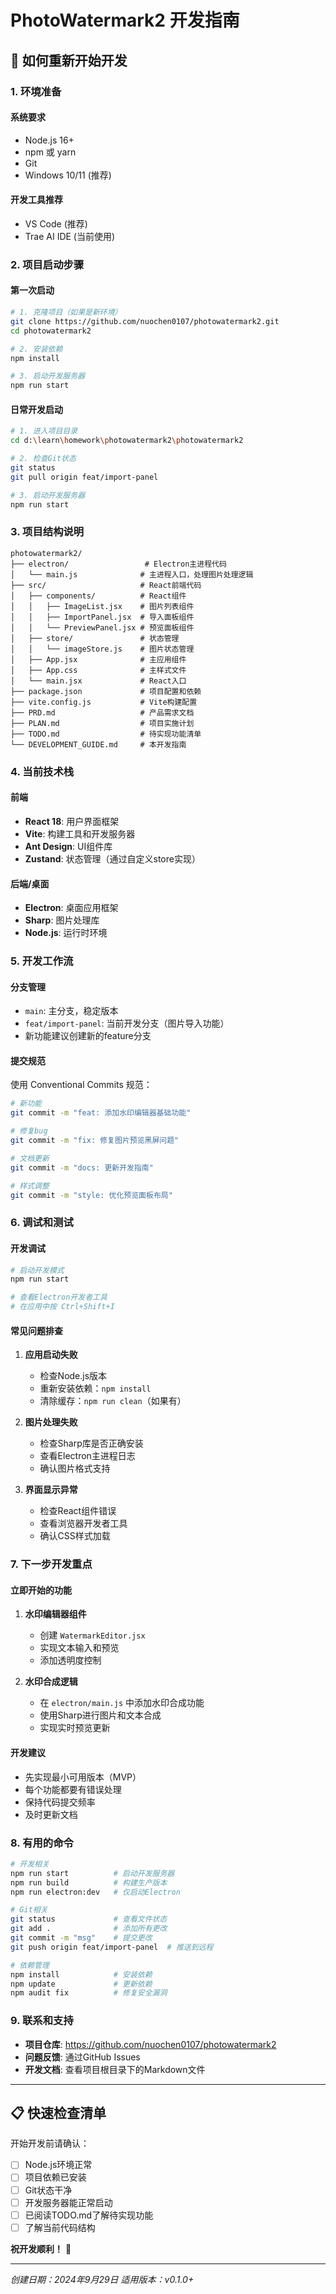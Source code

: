 # PhotoWatermark2 开发指南

## 🚀 如何重新开始开发

### 1. 环境准备

#### 系统要求
- Node.js 16+ 
- npm 或 yarn
- Git
- Windows 10/11 (推荐)

#### 开发工具推荐
- VS Code (推荐)
- Trae AI IDE (当前使用)

### 2. 项目启动步骤

#### 第一次启动
```bash
# 1. 克隆项目（如果是新环境）
git clone https://github.com/nuochen0107/photowatermark2.git
cd photowatermark2

# 2. 安装依赖
npm install

# 3. 启动开发服务器
npm run start
```

#### 日常开发启动
```bash
# 1. 进入项目目录
cd d:\learn\homework\photowatermark2\photowatermark2

# 2. 检查Git状态
git status
git pull origin feat/import-panel

# 3. 启动开发服务器
npm run start
```

### 3. 项目结构说明

```
photowatermark2/
├── electron/                 # Electron主进程代码
│   └── main.js              # 主进程入口，处理图片处理逻辑
├── src/                     # React前端代码
│   ├── components/          # React组件
│   │   ├── ImageList.jsx    # 图片列表组件
│   │   ├── ImportPanel.jsx  # 导入面板组件
│   │   └── PreviewPanel.jsx # 预览面板组件
│   ├── store/               # 状态管理
│   │   └── imageStore.js    # 图片状态管理
│   ├── App.jsx              # 主应用组件
│   ├── App.css              # 主样式文件
│   └── main.jsx             # React入口
├── package.json             # 项目配置和依赖
├── vite.config.js           # Vite构建配置
├── PRD.md                   # 产品需求文档
├── PLAN.md                  # 项目实施计划
├── TODO.md                  # 待实现功能清单
└── DEVELOPMENT_GUIDE.md     # 本开发指南
```

### 4. 当前技术栈

#### 前端
- **React 18**: 用户界面框架
- **Vite**: 构建工具和开发服务器
- **Ant Design**: UI组件库
- **Zustand**: 状态管理（通过自定义store实现）

#### 后端/桌面
- **Electron**: 桌面应用框架
- **Sharp**: 图片处理库
- **Node.js**: 运行时环境

### 5. 开发工作流

#### 分支管理
- `main`: 主分支，稳定版本
- `feat/import-panel`: 当前开发分支（图片导入功能）
- 新功能建议创建新的feature分支

#### 提交规范
使用 Conventional Commits 规范：
```bash
# 新功能
git commit -m "feat: 添加水印编辑器基础功能"

# 修复bug
git commit -m "fix: 修复图片预览黑屏问题"

# 文档更新
git commit -m "docs: 更新开发指南"

# 样式调整
git commit -m "style: 优化预览面板布局"
```

### 6. 调试和测试

#### 开发调试
```bash
# 启动开发模式
npm run start

# 查看Electron开发者工具
# 在应用中按 Ctrl+Shift+I
```

#### 常见问题排查
1. **应用启动失败**
   - 检查Node.js版本
   - 重新安装依赖：`npm install`
   - 清除缓存：`npm run clean`（如果有）

2. **图片处理失败**
   - 检查Sharp库是否正确安装
   - 查看Electron主进程日志
   - 确认图片格式支持

3. **界面显示异常**
   - 检查React组件错误
   - 查看浏览器开发者工具
   - 确认CSS样式加载

### 7. 下一步开发重点

#### 立即开始的功能
1. **水印编辑器组件**
   - 创建 `WatermarkEditor.jsx`
   - 实现文本输入和预览
   - 添加透明度控制

2. **水印合成逻辑**
   - 在 `electron/main.js` 中添加水印合成功能
   - 使用Sharp进行图片和文本合成
   - 实现实时预览更新

#### 开发建议
- 先实现最小可用版本（MVP）
- 每个功能都要有错误处理
- 保持代码提交频率
- 及时更新文档

### 8. 有用的命令

```bash
# 开发相关
npm run start          # 启动开发服务器
npm run build          # 构建生产版本
npm run electron:dev   # 仅启动Electron

# Git相关
git status             # 查看文件状态
git add .              # 添加所有更改
git commit -m "msg"    # 提交更改
git push origin feat/import-panel  # 推送到远程

# 依赖管理
npm install            # 安装依赖
npm update             # 更新依赖
npm audit fix          # 修复安全漏洞
```

### 9. 联系和支持

- **项目仓库**: https://github.com/nuochen0107/photowatermark2
- **问题反馈**: 通过GitHub Issues
- **开发文档**: 查看项目根目录下的Markdown文件

---

## 📋 快速检查清单

开始开发前请确认：
- [ ] Node.js环境正常
- [ ] 项目依赖已安装
- [ ] Git状态干净
- [ ] 开发服务器能正常启动
- [ ] 已阅读TODO.md了解待实现功能
- [ ] 了解当前代码结构

**祝开发顺利！** 🎉

---
*创建日期：2024年9月29日*
*适用版本：v0.1.0+*
